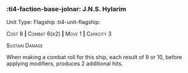 ### :ti4-faction-base-jolnar: **J.N.S. Hylarim**

Unit Type: Flagship :ti4-unit-flagship:

<span style="font-variant:small-caps;">Cost</span> 8 __|__ <span style="font-variant:small-caps;">Combat</span> 6(x2) __|__ <span style="font-variant:small-caps;">Move</span> 1 __|__ <span style="font-variant:small-caps;">Capacity</span> 3

<span style="font-variant:small-caps;">Sustain Damage</span>

When making a combat roll for this ship, each result of 9 or 10, before applying modifiers, produces 2 additional hits.
